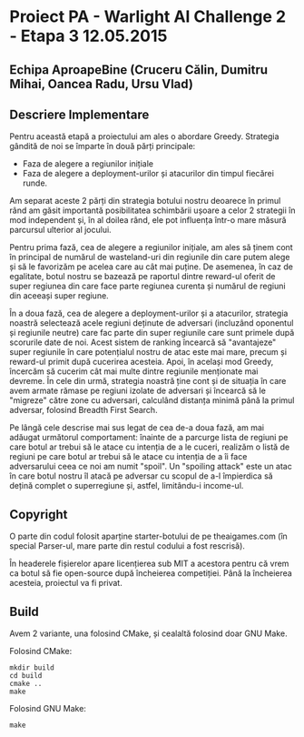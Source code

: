 # Proiect PA - Warlight AI Challenge 2 - Etapa 3 12.05.2015

## Echipa AproapeBine (Cruceru Călin, Dumitru Mihai, Oancea Radu, Ursu Vlad)

## Descriere Implementare
Pentru această etapă a proiectului am ales o abordare Greedy. Strategia gândită
de noi se împarte în două părți principale:
* Faza de alegere a regiunilor inițiale
* Faza de alegere a deployment-urilor și atacurilor din timpul fiecărei runde.

Am separat aceste 2 părți din strategia botului nostru deoarece în primul rând
am găsit importantă posibilitatea schimbării ușoare a celor 2 strategii în mod
independent și, în al doilea rând, ele pot influența într-o mare măsură
parcursul ulterior al jocului.

Pentru prima fază, cea de alegere a regiunilor inițiale, am ales să ținem cont
în principal de numărul de wasteland-uri din regiunile din care putem alege și
să le favorizăm pe acelea care au cât mai puține. De asemenea, în caz de
egalitate, botul nostru se bazează pe raportul dintre reward-ul oferit de super
regiunea din care face parte regiunea curenta și numărul de regiuni din aceeași
super regiune.

În a doua fază, cea de alegere a deployment-urilor și a atacurilor, strategia
noastră selectează acele regiuni deținute de adversari (incluzând oponentul și
regiunile neutre) care fac parte din super regiunile care sunt primele după
scorurile date de noi. Acest sistem de ranking încearcă să "avantajeze" super
regiunile în care potențialul nostru de atac este mai mare, precum și reward-ul
primit după cucerirea acesteia. Apoi, în același mod Greedy, încercăm să cucerim
cât mai multe dintre regiunile menționate mai devreme. În cele din urmă,
strategia noastră ține cont și de situația în care avem armate rămase pe regiuni
izolate de adversari și încearcă să le "migreze" către zone cu adversari,
calculând distanța minimă până la primul adversar, folosind Breadth First
Search.

Pe lângă cele descrise mai sus legat de cea de-a doua fază, am mai adăugat
următorul comportament: înainte de a parcurge lista de regiuni pe care botul
ar trebui să le atace cu intenția de a le cuceri, realizăm o listă de regiuni
pe care botul ar trebui să le atace cu intenția de a îi face adversarului ceea
ce noi am numit "spoil". Un "spoiling attack" este un atac în care botul nostru
îl atacă pe adversar cu scopul de a-l împierdica să dețină complet o
superregiune și, astfel, limitându-i income-ul.

## Copyright
O parte din codul folosit aparține starter-botului de pe theaigames.com (în
special Parser-ul, mare parte din restul codului a fost rescrisă).

În headerele fișierelor apare licențierea sub MIT a acestora pentru că vrem ca
botul să fie open-source după încheierea competiției. Până la încheierea
acesteia, proiectul va fi privat.

## Build
Avem 2 variante, una folosind CMake, și cealaltă folosind doar GNU Make.

Folosind CMake:

    mkdir build
    cd build
    cmake ..
    make

Folosind GNU Make:

    make
